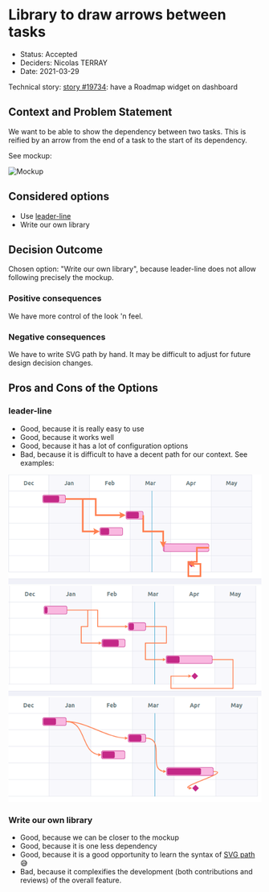 # Library to draw arrows between tasks

* Status: Accepted
* Deciders: Nicolas TERRAY
* Date: 2021-03-29

Technical story: [story #19734][1]: have a Roadmap widget on dashboard

## Context and Problem Statement

We want to be able to show the dependency between two tasks. This is reified
by an arrow from the end of a task to the start of its dependency.

See mockup:

![Mockup](https://tuleap.net/plugins/tracker/attachments/2202-mockup.png)

## Considered options

* Use [leader-line](https://github.com/anseki/leader-line)
* Write our own library

## Decision Outcome

Chosen option: "Write our own library", because leader-line does not allow following precisely the mockup.

### Positive consequences

We have more control of the look 'n feel.

### Negative consequences

We have to write SVG path by hand. It may be difficult to adjust for future design decision changes.

## Pros and Cons of the Options

### leader-line

* Good, because it is really easy to use
* Good, because it works well
* Good, because it has a lot of configuration options
* Bad, because it is difficult to have a decent path for our context. See examples:

![](./images/leader-line-example1.png)
![](./images/leader-line-example2.png)
![](./images/leader-line-example3.png)

### Write our own library

* Good, because we can be closer to the mockup
* Good, because it is one less dependency
* Good, because it is a good opportunity to learn the syntax of [SVG path][2] 😅
* Bad, because it complexifies the development (both contributions and reviews) of the overall feature.


[1]: https://tuleap.net/plugins/tracker/?aid=19734
[2]: https://developer.mozilla.org/en-US/docs/Web/SVG/Tutorial/Paths
